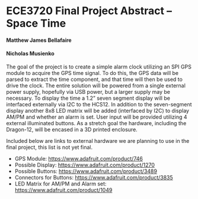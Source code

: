 # ECE3720 Final Project Abstract – Space Time 
#### Matthew James Bellafaire
#### Nicholas Musienko

The goal of the project is to create a simple alarm clock utilizing an SPI GPS module to acquire the GPS time signal. 
To do this, the GPS data will be parsed to extract the time component, and that time will then be used to drive the clock. 
The entire solution will be powered from a single external power supply, hopefully via USB power, but a larger supply may be necessary. 
To display the time a 1.2” seven segment display will be interfaced externally via I2C to the HCS12. 
In addition to the seven-segment display another 8x8 LED matrix will be added (interfaced by I2C) to display AM/PM and whether an alarm is set. 
User input will be provided utilizing 4 external illuminated buttons. 
As a stretch goal the hardware, including the Dragon-12, will be encased in a 3D printed enclosure.  

Included below are links to external hardware we are planning to use in the final project, this list is not yet final.

- GPS Module: https://www.adafruit.com/product/746
- Possible Display: https://www.adafruit.com/product/1270
- Possible Buttons: https://www.adafruit.com/product/3489
- Connectors for Buttons: https://www.adafruit.com/product/3835
- LED Matrix for AM/PM and Alarm set: https://www.adafruit.com/product/1049 

